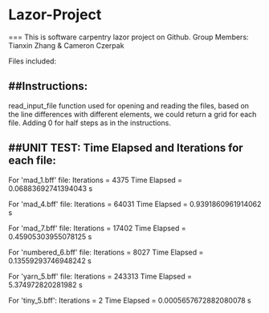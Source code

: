 # Lazor-Project
===
This is software carpentry lazor project on Github.
Group Members: Tianxin Zhang & Cameron Czerpak

Files included:

##Instructions: 
-----------------
  read_input_file function used for opening and reading the files, based on the line differences with different elements, we could return a grid for each file.
  Adding 0 for half steps as in the instructions.
  
  

##UNIT TEST: Time Elapsed and Iterations for each file:
--------------

For 'mad_1.bff' file:
  Iterations = 4375
  Time Elapsed = 0.06883692741394043 s

For 'mad_4.bff' file:
  Iterations = 64031
  Time Elapsed = 0.9391860961914062 s

For 'mad_7.bff' file:
  Iterations = 17402
  Time Elapsed = 0.45905303955078125 s

For 'numbered_6.bff' file:
  Iterations = 8027
  Time Elapsed = 0.13559293746948242 s
 
For 'yarn_5.bff' file:
  Iterations = 243313
  Time Elapsed = 5.374972820281982 s
  
For 'tiny_5.bff':
  Iterations = 2
  Time Elapsed = 0.0005657672882080078 s
